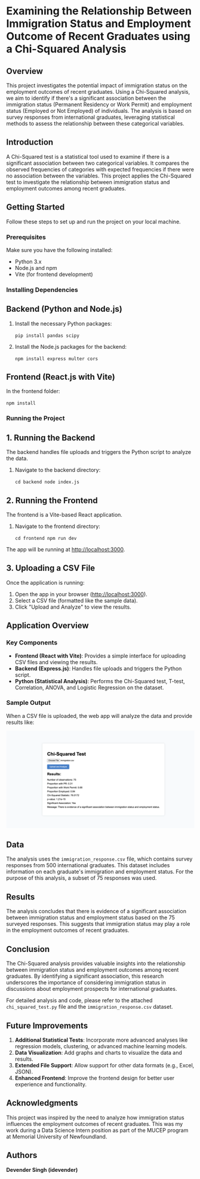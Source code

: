 Examining the Relationship Between Immigration Status and Employment Outcome of Recent Graduates using a Chi-Squared Analysis
=============================================================================================================================

Overview
--------

This project investigates the potential impact of immigration status on the employment outcomes of recent graduates. Using a Chi-Squared analysis, we aim to identify if there's a significant association between the immigration status (Permanent Residency or Work Permit) and employment status (Employed or Not Employed) of individuals. The analysis is based on survey responses from international graduates, leveraging statistical methods to assess the relationship between these categorical variables.

Introduction
------------

A Chi-Squared test is a statistical tool used to examine if there is a significant association between two categorical variables. It compares the observed frequencies of categories with expected frequencies if there were no association between the variables. This project applies the Chi-Squared test to investigate the relationship between immigration status and employment outcomes among recent graduates.

Getting Started
---------------

Follow these steps to set up and run the project on your local machine.

### Prerequisites

Make sure you have the following installed:

-   Python 3.x
-   Node.js and npm
-   Vite (for frontend development)

### Installing Dependencies

Backend (Python and Node.js)
----------------------------

1.  Install the necessary Python packages:

    `pip install pandas scipy`

2.  Install the Node.js packages for the backend:

    `npm install express multer cors`

Frontend (React.js with Vite)
-----------------------------

In the frontend folder:

`npm install`

### Running the Project

1\. Running the Backend
-----------------------

The backend handles file uploads and triggers the Python script to analyze the data.

1.  Navigate to the backend directory:
   
    `cd backend
    node index.js`

2\. Running the Frontend
------------------------

The frontend is a Vite-based React application.

1.  Navigate to the frontend directory:

    `cd frontend
    npm run dev`

The app will be running at <http://localhost:3000>.

3\. Uploading a CSV File
------------------------

Once the application is running:

1.  Open the app in your browser (<http://localhost:3000>).
2.  Select a CSV file (formatted like the sample data).
3.  Click "Upload and Analyze" to view the results.

Application Overview
--------------------

### Key Components

-   **Frontend (React with Vite)**: Provides a simple interface for uploading CSV files and viewing the results.
-   **Backend (Express.js)**: Handles file uploads and triggers the Python script.
-   **Python (Statistical Analysis)**: Performs the Chi-Squared test, T-test, Correlation, ANOVA, and Logistic Regression on the dataset.

### Sample Output

When a CSV file is uploaded, the web app will analyze the data and provide results like:

![Results](backend/results.png)

Data
----

The analysis uses the `immigration_response.csv` file, which contains survey responses from 500 international graduates. This dataset includes information on each graduate's immigration and employment status. For the purpose of this analysis, a subset of 75 responses was used.

Results
-------

The analysis concludes that there is evidence of a significant association between immigration status and employment status based on the 75 surveyed responses. This suggests that immigration status may play a role in the employment outcomes of recent graduates.

Conclusion
----------

The Chi-Squared analysis provides valuable insights into the relationship between immigration status and employment outcomes among recent graduates. By identifying a significant association, this research underscores the importance of considering immigration status in discussions about employment prospects for international graduates.

For detailed analysis and code, please refer to the attached `chi_squared_test.py` file and the `immigration_response.csv` dataset.

Future Improvements
-------------------

1.  **Additional Statistical Tests**: Incorporate more advanced analyses like regression models, clustering, or advanced machine learning models.
2.  **Data Visualization**: Add graphs and charts to visualize the data and results.
3.  **Extended File Support**: Allow support for other data formats (e.g., Excel, JSON).
4.  **Enhanced Frontend**: Improve the frontend design for better user experience and functionality.

Acknowledgments
---------------

This project was inspired by the need to analyze how immigration status influences the employment outcomes of recent graduates. This was my work during a Data Science Intern position as part of the MUCEP program at Memorial University of Newfoundland.

Authors
-------

  **Devender Singh (idevender)** 
